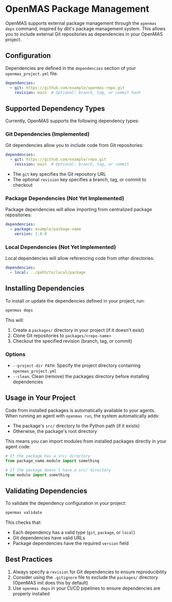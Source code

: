 # OpenMAS Package Management

OpenMAS supports external package management through the `openmas deps` command, inspired by dbt's package management system. This allows you to include external Git repositories as dependencies in your OpenMAS project.

## Configuration

Dependencies are defined in the `dependencies` section of your `openmas_project.yml` file:

```yaml
dependencies:
  - git: https://github.com/example/openmas-repo.git
    revision: main  # Optional: branch, tag, or commit hash
```

## Supported Dependency Types

Currently, OpenMAS supports the following dependency types:

### Git Dependencies (Implemented)

Git dependencies allow you to include code from Git repositories:

```yaml
dependencies:
  - git: https://github.com/example/repo.git
    revision: main  # Optional: branch, tag, or commit
```

- The `git` key specifies the Git repository URL
- The optional `revision` key specifies a branch, tag, or commit to checkout

### Package Dependencies (Not Yet Implemented)

Package dependencies will allow importing from centralized package repositories:

```yaml
dependencies:
  - package: example/package-name
    version: 1.0.0
```

### Local Dependencies (Not Yet Implemented)

Local dependencies will allow referencing code from other directories:

```yaml
dependencies:
  - local: ../path/to/local/package
```

## Installing Dependencies

To install or update the dependencies defined in your project, run:

```bash
openmas deps
```

This will:
1. Create a `packages/` directory in your project (if it doesn't exist)
2. Clone Git repositories to `packages/<repo-name>`
3. Checkout the specified revision (branch, tag, or commit)

### Options

- `--project-dir PATH`: Specify the project directory containing `openmas_project.yml`
- `--clean`: Clean (remove) the packages directory before installing dependencies

## Usage in Your Project

Code from installed packages is automatically available to your agents. When running an agent with `openmas run`, the system automatically adds:

- The package's `src/` directory to the Python path (if it exists)
- Otherwise, the package's root directory

This means you can import modules from installed packages directly in your agent code:

```python
# If the package has a src/ directory
from package_name.module import something

# If the package doesn't have a src/ directory
from module import something
```

## Validating Dependencies

To validate the dependency configuration in your project:

```bash
openmas validate
```

This checks that:
- Each dependency has a valid type (`git`, `package`, or `local`)
- Git dependencies have valid URLs
- Package dependencies have the required `version` field

## Best Practices

1. Always specify a `revision` for Git dependencies to ensure reproducibility
2. Consider using the `.gitignore` file to exclude the `packages/` directory (OpenMAS init does this by default)
3. Use `openmas deps` in your CI/CD pipelines to ensure dependencies are properly installed
